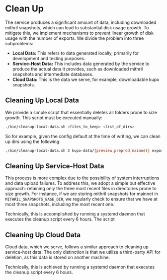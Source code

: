 # Clean Up

The service produces a significant amount of data, including downloaded mithril snapshots, which can lead to substantial disk usage growth. To mitigate this, we implement mechanisms to prevent linear growth of disk usage with the number of exports. We divide the problem into three subproblems:

- **Local Data:** This refers to data generated locally, primarily for development and testing purposes.
- **Service-Host Data:** This includes data generated by the service to produce the actual data it provides, such as downloaded mithril snapshots and intermediate databases.
- **Cloud Data:** This is the data we serve, for example, downloadable kupo snapshots.

## Cleaning Up Local Data

We provide a simple script that essentially deletes all folders prone to size growth. This script must be executed manually:

```bash
./bin/cleanup-local-data.sh <files_to_keep> <list_of_dirs>
```

So for example, given the config default at the time of writing, we can clean up dirs using the following:
```bash
./bin/cleanup-local-data.sh 3 kupo-data/{preview,preprod,mainnet} exported-snapshots/{preview,preprod,mainnet} mithril-snapshots/{preview,preprod,mainnet}
```
## Cleaning Up Service-Host Data
This process is more complex due to the possibility of system interruptions and data upload failures. To address this, we adopt a simple but effective approach: retaining only the three most recent files in directories prone to size growth. For instance, if we are storing mithril snapshots for mainnet in `MITHRIL_SNAPSHOTS_BASE_DIR`, we regularly check to ensure that we have at most three snapshots, including the most recent one.

Technically, this is accomplished by running a systemd daemon that executes the cleanup script every 6 hours. The script 

## Cleaning Up Cloud Data
Cloud data, which we serve, follows a similar approach to cleaning up service-host data. The only distinction is that we utilize a third-party API for deletion, as this data is stored on another machine.

Technically, this is achieved by running a systemd daemon that executes the cleanup script every 6 hours.

